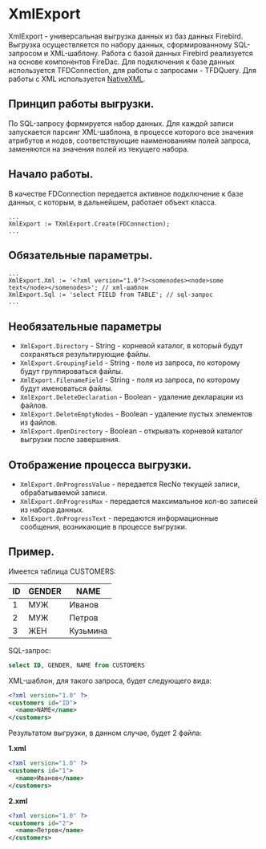 # XmlExport

XmlExport - универсальная выгрузка данных из баз данных Firebird. Выгрузка осуществляется по набору данных, сформированному SQL-запросом и XML-шаблону. Работа с базой данных Firebird реализуется на основе компонентов FireDac. Для подключения к базе данных используется TFDConnection, для работы с запросами - TFDQuery. Для работы с XML используется [NativeXML](https://github.com/kattunga/NativeXml).

## Принцип работы выгрузки.
По SQL-запросу формируется набор данных. Для каждой записи запускается парсинг XML-шаблона, в процессе которого все значения атрибутов и нодов, соответствующие наименованиям полей запроса, заменяются на значения полей из текущего набора.

## Начало работы.
В качестве FDConnection передается активное подключение к базе данных, с которым, в дальнейшем, работает объект класса.
```delphi
...
XmlExport := TXmlExport.Create(FDConnection);
...
```
## Обязательные параметры.
```delphi
...
XmlExport.Xml := '<?xml version="1.0"?><somenodes><node>some text</node></somenodes>'; // xml-шаблон
XmlExport.Sql := 'select FIELD from TABLE'; // sql-запрос
...
```
## Необязательные параметры
* `XmlExport.Directory` - String - корневой каталог, в который будут сохраняться результирующие файлы.
* `XmlExport.GroupingField` - String - поле из запроса, по которому будут группироваться файлы.
* `XmlExport.FilenameField` - String - поля из запроса, по которому будут именоваться файлы.
* `XmlExport.DeleteDeclaration` - Boolean - удаление декларации из файлов.
* `XmlExport.DeleteEmptyNodes` - Boolean - удаление пустых элементов из файлов.
* `XmlExport.OpenDirectory` - Boolean - открывать корневой каталог выгрузки после завершения.

## Отображение процесса выгрузки.
* `XmlExport.OnProgressValue` - передается RecNo текущей записи, обрабатываемой записи.
* `XmlExport.OnProgressMax` - передается максимальное кол-во записей из набора данных.
* `XmlExport.OnProgressText` - передаются информационные сообщения, возникающие в процессе выгрузки.

## Пример.

Имеется таблица CUSTOMERS:

ID  | GENDER | NAME
----|--------|---------
1   | МУЖ    | Иванов
2   | МУЖ    | Петров
3   | ЖЕН    | Кузьмина

SQL-запрос:
```sql
select ID, GENDER, NAME from CUSTOMERS
```

XML-шаблон, для такого запроса, будет следующего вида:
```xml
<?xml version="1.0" ?>
<customers id="ID">
  <name>NAME</name>
</customers>
```

Результатом выгрузки, в данном случае, будет 2 файла:

**1.xml**
```xml
<?xml version="1.0" ?>
<customers id="1">
  <name>Иванов</name>
</customers>
```
**2.xml**
```xml
<?xml version="1.0" ?>
<customers id="2">
  <name>Петров</name>
</customers>
```
